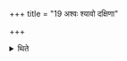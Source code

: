 +++
title = "19 अश्वः श्यावो दक्षिणा"

+++

<details><summary>थिते</summary>

अश्वः श्यावो दक्षिणा । स ब्रह्मणे देयः १९
</details>
